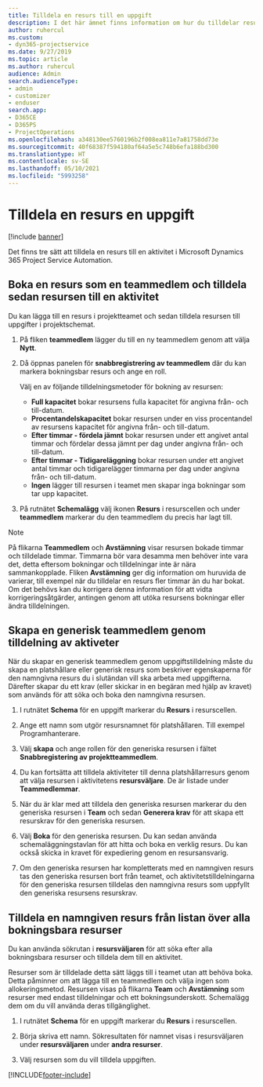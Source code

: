 ```yaml
---
title: Tilldela en resurs till en uppgift
description: I det här ämnet finns information om hur du tilldelar resurser till uppgifter.
author: ruhercul
ms.custom:
- dyn365-projectservice
ms.date: 9/27/2019
ms.topic: article
ms.author: ruhercul
audience: Admin
search.audienceType:
- admin
- customizer
- enduser
search.app:
- D365CE
- D365PS
- ProjectOperations
ms.openlocfilehash: a348130ee5760196b2f008ea811e7a81758dd73e
ms.sourcegitcommit: 40f68387f594180af64a5e5c748b6efa188bd300
ms.translationtype: HT
ms.contentlocale: sv-SE
ms.lasthandoff: 05/10/2021
ms.locfileid: "5993258"
---
```

# <a name="assign-a-resource-to-a-task"></a>Tilldela en resurs en uppgift

[!include [banner](../includes/psa-now-project-operations.md)]

Det finns tre sätt att tilldela en resurs till en aktivitet i Microsoft Dynamics 365 Project Service Automation.

## <a name="book-a-resource-as-a-team-member-and-then-assign-the-resource-to-a-task"></a>Boka en resurs som en teammedlem och tilldela sedan resursen till en aktivitet

Du kan lägga till en resurs i projektteamet och sedan tilldela resursen till uppgifter i projektschemat.

1. På fliken **teammedlem** lägger du till en ny teammedlem genom att välja **Nytt**. 

2. Då öppnas panelen för **snabbregistrering av teammedlem** där du kan markera bokningsbar resurs och ange en roll. 

    Välj en av följande tilldelningsmetoder för bokning av resursen:

    - **Full kapacitet** bokar resursens fulla kapacitet för angivna från- och till-datum.
    - **Procentandelskapacitet** bokar resursen under en viss procentandel av resursens kapacitet för angivna från- och till-datum.
    - **Efter timmar - fördela jämnt** bokar resursen under ett angivet antal timmar och fördelar dessa jämnt per dag under angivna från- och till-datum.
    - **Efter timmar - Tidigareläggning** bokar resursen under ett angivet antal timmar och tidigarelägger timmarna per dag under angivna från- och till-datum.
    - **Ingen** lägger till resursen i teamet men skapar inga bokningar som tar upp kapacitet.

3. På rutnätet **Schemalägg** välj ikonen **Resurs** i resurscellen och under **teammedlem** markerar du den teammedlem du precis har lagt till. 

> [!NOTE]
> På flikarna **Teammedlem** och **Avstämning** visar resursen bokade timmar och tilldelade timmar. Timmarna bör vara desamma men behöver inte vara det, detta eftersom bokningar och tilldelningar inte är nära sammankopplade. Fliken **Avstämning** ger dig information om huruvida de varierar, till exempel när du tilldelar en resurs fler timmar än du har bokat. Om det behövs kan du korrigera denna information för att vidta korrigeringsåtgärder, antingen genom att utöka resursens bokningar eller ändra tilldelningen.

## <a name="create-a-generic-team-member-through-task-assignment"></a>Skapa en generisk teammedlem genom tilldelning av aktiveter

När du skapar en generisk teammedlem genom uppgiftstilldelning måste du skapa en platshållare eller generisk resurs som beskriver egenskaperna för den namngivna resurs du i slutändan vill ska arbeta med uppgifterna. Därefter skapar du ett krav (eller skickar in en begäran med hjälp av kravet) som används för att söka och boka den namngivna resursen.

1. I rutnätet **Schema** för en uppgift markerar du **Resurs** i resurscellen.

2. Ange ett namn som utgör resursnamnet för platshållaren. Till exempel Programhanterare.

3. Välj **skapa** och ange rollen för den generiska resursen i fältet **Snabbregistering av projektteammedlem**.

4. Du kan fortsätta att tilldela aktiviteter till denna platshållarresurs genom att välja resursen i aktivitetens **resursväljare**. De är listade under **Teammedlemmar**.

5. När du är klar med att tilldela den generiska resursen markerar du den generiska resursen i **Team** och sedan **Generera krav** för att skapa ett resurskrav för den generiska resursen.

6. Välj **Boka** för den generiska resursen. Du kan sedan använda schemaläggningstavlan för att hitta och boka en verklig resurs. Du kan också skicka in kravet för expediering genom en resursansvarig.

7. Om den generiska resursen har kompletterats med en namngiven resurs tas den generiska resursen bort från teamet, och aktivitetstilldelningarna för den generiska resursen tilldelas den namngivna resurs som uppfyllt den generiska resursens resurskrav.

## <a name="assign-a-named-resource-from-the-list-of-all-bookable-resources"></a>Tilldela en namngiven resurs från listan över alla bokningsbara resurser

Du kan använda sökrutan i **resursväljaren** för att söka efter alla bokningsbara resurser och tilldela dem till en aktivitet.

Resurser som är tilldelade detta sätt läggs till i teamet utan att behöva boka. Detta påminner om att lägga till en teammedlem och välja ingen som allokeringsmetod. Resursen visas på flikarna **Team** och **Avstämning** som resurser med endast tilldelningar och ett bokningsunderskott. Schemalägg dem om du vill använda deras tillgänglighet.

1. I rutnätet **Schema** för en uppgift markerar du **Resurs** i resurscellen.

2. Börja skriva ett namn. Sökresultaten för namnet visas i resursväljaren under **resursväljaren** under **andra resurser**.

3. Välj resursen som du vill tilldela uppgiften.



[!INCLUDE[footer-include](../includes/footer-banner.md)]